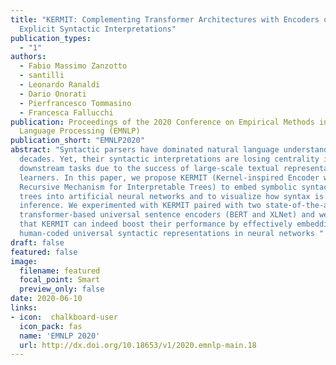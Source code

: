 ```yaml
---
title: "KERMIT: Complementing Transformer Architectures with Encoders of
  Explicit Syntactic Interpretations"
publication_types:
  - "1"
authors:
  - Fabio Massimo Zanzotto
  - santilli
  - Leonardo Ranaldi
  - Dario Onorati
  - Pierfrancesco Tommasino
  - Francesca Fallucchi
publication: Proceedings of the 2020 Conference on Empirical Methods in Natural
  Language Processing (EMNLP)
publication_short: "EMNLP2020"
abstract: "Syntactic parsers have dominated natural language understanding for
  decades. Yet, their syntactic interpretations are losing centrality in
  downstream tasks due to the success of large-scale textual representation
  learners. In this paper, we propose KERMIT (Kernel-inspired Encoder with
  Recursive Mechanism for Interpretable Trees) to embed symbolic syntactic parse
  trees into artificial neural networks and to visualize how syntax is used in
  inference. We experimented with KERMIT paired with two state-of-the-art
  transformer-based universal sentence encoders (BERT and XLNet) and we showed
  that KERMIT can indeed boost their performance by effectively embedding
  human-coded universal syntactic representations in neural networks "
draft: false
featured: false
image:
  filename: featured
  focal_point: Smart
  preview_only: false
date: 2020-06-10
links:
- icon:  chalkboard-user
  icon_pack: fas
  name: 'EMNLP 2020'
  url: http://dx.doi.org/10.18653/v1/2020.emnlp-main.18
---
```

